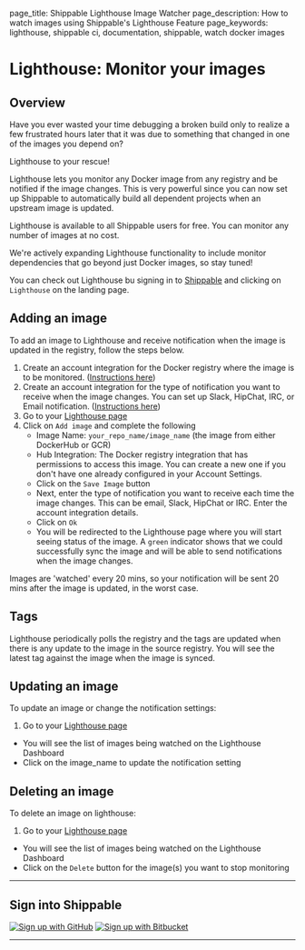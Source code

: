 page_title: Shippable Lighthouse Image Watcher
page_description: How to watch images using Shippable's Lighthouse Feature
page_keywords: lighthouse, shippable ci, documentation, shippable, watch docker images

# Lighthouse: Monitor your images

## Overview

Have you ever wasted your time debugging a broken build only to realize a few frustrated hours later that it was due to something that changed in one of the images you depend on?

Lighthouse to your rescue!

Lighthouse lets you monitor any Docker image from any registry and be notified if the image changes. This is very powerful since you can now set up Shippable to automatically build all dependent projects when an upstream image is updated.

Lighthouse is available to all Shippable users for free. You can monitor any number of images at no cost.

We're actively expanding Lighthouse functionality to include monitor dependencies that go beyond just Docker images, so stay tuned!

You can check out Lighthouse bu signing in to [Shippable](https://app.shippable.com) and clicking on `Lighthouse` on the landing page.


## Adding an image

To add an image to Lighthouse and receive notification when the image is updated in the registry, follow the steps below.

1. Create an account integration for the Docker registry where the image is to be monitored. ([Instructions here](int_docker_registries.md))
2. Create an account integration for the type of notification you want to receive when the image changes. You can set up Slack, HipChat, IRC, or Email notification. ([Instructions here](int_notifications.md))
3. Go to your [Lighthouse page](https://app.shippable.com/lighthouse)
4. Click on `Add image` and complete the following
    * Image Name: `your_repo_name/image_name` (the image from either DockerHub or GCR)  
    - Hub Integration: The Docker registry integration that has permissions to access this image. You can create a new one if you don't have one already configured in your Account Settings.  
    - Click on the `Save Image` button
    - Next, enter the type of notification you want to receive each time the image changes. This can be email, Slack, HipChat or IRC. Enter the account integration details.
    - Click on `Ok`
    - You will be redirected to the Lighthouse page where you will start seeing status of the image. A `green` indicator shows that we could successfully sync the image and will be able to send notifications when the image changes.

Images are 'watched' every 20 mins, so your notification will be sent 20 mins after the image is updated, in the worst case.


## Tags

Lighthouse periodically polls the registry and the tags are updated when there is any update to the image in the source registry. You will see the latest tag against the image when the image is synced.

## Updating an image

To update an image or change the notification settings:

1. Go to your [Lighthouse page](https://app.shippable.com/lighthouse)
 - You will see the list of images being watched on the Lighthouse Dashboard
 - Click on the image_name to update the notification setting

## Deleting an image

To delete an image on lighthouse:

1. Go to your [Lighthouse page](https://app.shippable.com/lighthouse)
 - You will see the list of images being watched on the Lighthouse Dashboard
 - Click on the `Delete` button for the image(s) you want to stop monitoring

*****

## Sign into Shippable

<div class="signup-buttons">
  <!--HubSpot Call-to-Action Code -->
  <span class="hs-cta-wrapper" id="hs-cta-wrapper-64e0f8e9-8d08-40d5-948c-d0faf9827d17">
      <span class="hs-cta-node hs-cta-64e0f8e9-8d08-40d5-948c-d0faf9827d17" id="hs-cta-64e0f8e9-8d08-40d5-948c-d0faf9827d17">
          <!--[if lte IE 8]><div id="hs-cta-ie-element"></div><![endif]-->
          <a href="http://cta-redirect.hubspot.com/cta/redirect/362403/64e0f8e9-8d08-40d5-948c-d0faf9827d17"  target="_blank" ><img class="hs-cta-img" id="hs-cta-img-64e0f8e9-8d08-40d5-948c-d0faf9827d17" style="border-width:0px;" src="https://no-cache.hubspot.com/cta/default/362403/64e0f8e9-8d08-40d5-948c-d0faf9827d17.png"  alt="Sign up with GitHub"/></a>
      </span>
      <script charset="utf-8" src="https://js.hscta.net/cta/current.js"></script>
      <script type="text/javascript">
          hbspt.cta.load(362403, '64e0f8e9-8d08-40d5-948c-d0faf9827d17', {});
      </script>
  </span>
  <!-- end HubSpot Call-to-Action Code -->
  <!--HubSpot Call-to-Action Code -->
  <span class="hs-cta-wrapper" id="hs-cta-wrapper-314f8ada-0d53-49db-afa0-483d5963e59e">
      <span class="hs-cta-node hs-cta-314f8ada-0d53-49db-afa0-483d5963e59e" id="hs-cta-314f8ada-0d53-49db-afa0-483d5963e59e">
          <!--[if lte IE 8]><div id="hs-cta-ie-element"></div><![endif]-->
          <a href="http://cta-redirect.hubspot.com/cta/redirect/362403/314f8ada-0d53-49db-afa0-483d5963e59e"  target="_blank" ><img class="hs-cta-img" id="hs-cta-img-314f8ada-0d53-49db-afa0-483d5963e59e" style="border-width:0px;" src="https://no-cache.hubspot.com/cta/default/362403/314f8ada-0d53-49db-afa0-483d5963e59e.png"  alt="Sign up with Bitbucket"/></a>
      </span>
      <script charset="utf-8" src="https://js.hscta.net/cta/current.js"></script>
      <script type="text/javascript">
          hbspt.cta.load(362403, '314f8ada-0d53-49db-afa0-483d5963e59e', {});
      </script>
  </span>
  <!-- end HubSpot Call-to-Action Code -->
</div>

*****
